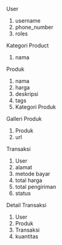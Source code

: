 User
1. username
2. phone_number
3. roles

Kategori Product
1. nama

Produk
1. nama
2. harga
3. deskripsi
4. tags
5. Kategori Produk

Galleri Produk
1. Produk
2. url

Transaksi
1. User
2. alamat
3. metode bayar
4. total harga
5. total pengiriman
6. status


Detail Transaksi
1. User
2. Produk
3. Transaksi
4. kuantitas